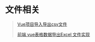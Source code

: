 # 文件相关

> [Vue项目导入导出csv文件](https://www.cnblogs.com/wjw1014/p/13150412.html)
>
> [前端 vue表格数据导出Excel 文件实现](https://www.cnblogs.com/zhaoxiaobei/p/10912432.html)